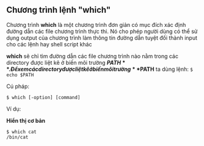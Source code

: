 ## Chương trình lệnh "which"

Chương trình **which** là một chương trình đơn giản có mục đích xác định đường dẫn các file chương trình thực thi. Nó cho phép người dùng có thể sử dụng output của chương trình làm thông tin đường dẫn tuyệt đối thành input cho các lệnh hay shell script khác

**which** sẽ chỉ tìm đường dẫn các file chương trình nào nằm trong các directory được liệt kê ở biến môi trường **$PATH**. Để xem các directory được liệt kê ở biến môi trường **$PATH** ta dùng lệnh: ``$ echo $PATH``


Cú pháp:

``$ which [-option] [command]``

Ví dụ:

**Hiển thị cơ bản**

```
$ which cat
/bin/cat
```
